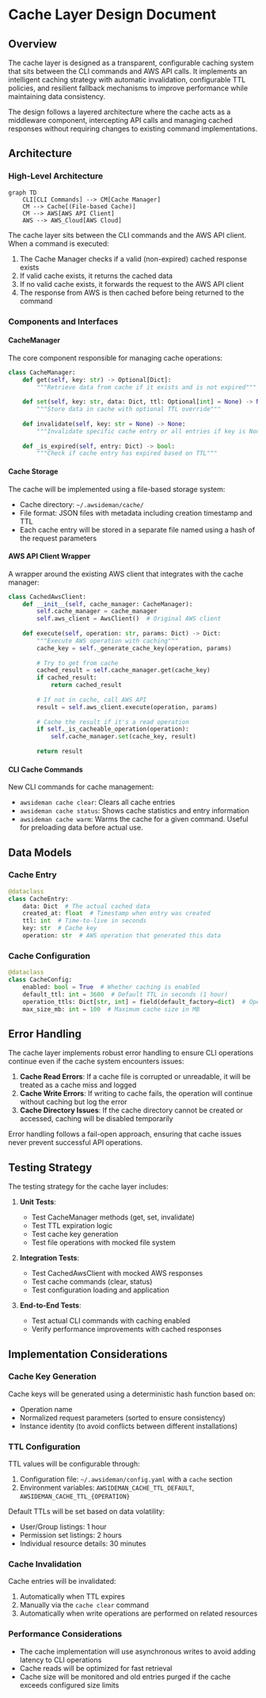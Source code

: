 # Cache Layer Design Document

## Overview

The cache layer is designed as a transparent, configurable caching system that sits between the CLI commands and AWS API calls. It implements an intelligent caching strategy with automatic invalidation, configurable TTL policies, and resilient fallback mechanisms to improve performance while maintaining data consistency.

The design follows a layered architecture where the cache acts as a middleware component, intercepting API calls and managing cached responses without requiring changes to existing command implementations.

## Architecture

### High-Level Architecture

```mermaid
graph TD
    CLI[CLI Commands] --> CM[Cache Manager]
    CM --> Cache[(File-based Cache)]
    CM --> AWS[AWS API Client]
    AWS --> AWS_Cloud[AWS Cloud]
```

The cache layer sits between the CLI commands and the AWS API client. When a command is executed:

1. The Cache Manager checks if a valid (non-expired) cached response exists
2. If valid cache exists, it returns the cached data
3. If no valid cache exists, it forwards the request to the AWS API client
4. The response from AWS is then cached before being returned to the command

### Components and Interfaces

#### CacheManager

The core component responsible for managing cache operations:

```python
class CacheManager:
    def get(self, key: str) -> Optional[Dict]:
        """Retrieve data from cache if it exists and is not expired"""
        
    def set(self, key: str, data: Dict, ttl: Optional[int] = None) -> None:
        """Store data in cache with optional TTL override"""
        
    def invalidate(self, key: str = None) -> None:
        """Invalidate specific cache entry or all entries if key is None"""
        
    def _is_expired(self, entry: Dict) -> bool:
        """Check if cache entry has expired based on TTL"""
```

#### Cache Storage

The cache will be implemented using a file-based storage system:

- Cache directory: `~/.awsideman/cache/`
- File format: JSON files with metadata including creation timestamp and TTL
- Each cache entry will be stored in a separate file named using a hash of the request parameters

#### AWS API Client Wrapper

A wrapper around the existing AWS client that integrates with the cache manager:

```python
class CachedAwsClient:
    def __init__(self, cache_manager: CacheManager):
        self.cache_manager = cache_manager
        self.aws_client = AwsClient()  # Original AWS client
        
    def execute(self, operation: str, params: Dict) -> Dict:
        """Execute AWS operation with caching"""
        cache_key = self._generate_cache_key(operation, params)
        
        # Try to get from cache
        cached_result = self.cache_manager.get(cache_key)
        if cached_result:
            return cached_result
            
        # If not in cache, call AWS API
        result = self.aws_client.execute(operation, params)
        
        # Cache the result if it's a read operation
        if self._is_cacheable_operation(operation):
            self.cache_manager.set(cache_key, result)
            
        return result
```

#### CLI Cache Commands

New CLI commands for cache management:

- `awsideman cache clear`: Clears all cache entries
- `awsideman cache status`: Shows cache statistics and entry information
- `awsideman cache warm`: Warms the cache for a given command. Useful for preloading data before actual use.

## Data Models

### Cache Entry

```python
@dataclass
class CacheEntry:
    data: Dict  # The actual cached data
    created_at: float  # Timestamp when entry was created
    ttl: int  # Time-to-live in seconds
    key: str  # Cache key
    operation: str  # AWS operation that generated this data
```

### Cache Configuration

```python
@dataclass
class CacheConfig:
    enabled: bool = True  # Whether caching is enabled
    default_ttl: int = 3600  # Default TTL in seconds (1 hour)
    operation_ttls: Dict[str, int] = field(default_factory=dict)  # Operation-specific TTLs
    max_size_mb: int = 100  # Maximum cache size in MB
```

## Error Handling

The cache layer implements robust error handling to ensure CLI operations continue even if the cache system encounters issues:

1. **Cache Read Errors**: If a cache file is corrupted or unreadable, it will be treated as a cache miss and logged
2. **Cache Write Errors**: If writing to cache fails, the operation will continue without caching but log the error
3. **Cache Directory Issues**: If the cache directory cannot be created or accessed, caching will be disabled temporarily

Error handling follows a fail-open approach, ensuring that cache issues never prevent successful API operations.

## Testing Strategy

The testing strategy for the cache layer includes:

1. **Unit Tests**:
   - Test CacheManager methods (get, set, invalidate)
   - Test TTL expiration logic
   - Test cache key generation
   - Test file operations with mocked file system

2. **Integration Tests**:
   - Test CachedAwsClient with mocked AWS responses
   - Test cache commands (clear, status)
   - Test configuration loading and application

3. **End-to-End Tests**:
   - Test actual CLI commands with caching enabled
   - Verify performance improvements with cached responses

## Implementation Considerations

### Cache Key Generation

Cache keys will be generated using a deterministic hash function based on:
- Operation name
- Normalized request parameters (sorted to ensure consistency)
- Instance identity (to avoid conflicts between different installations)

### TTL Configuration

TTL values will be configurable through:
1. Configuration file: `~/.awsideman/config.yaml` with a `cache` section
2. Environment variables: `AWSIDEMAN_CACHE_TTL_DEFAULT`, `AWSIDEMAN_CACHE_TTL_{OPERATION}`

Default TTLs will be set based on data volatility:
- User/Group listings: 1 hour
- Permission set listings: 2 hours
- Individual resource details: 30 minutes

### Cache Invalidation

Cache entries will be invalidated:
1. Automatically when TTL expires
2. Manually via the `cache clear` command
3. Automatically when write operations are performed on related resources

### Performance Considerations

- The cache implementation will use asynchronous writes to avoid adding latency to CLI operations
- Cache reads will be optimized for fast retrieval
- Cache size will be monitored and old entries purged if the cache exceeds configured size limits